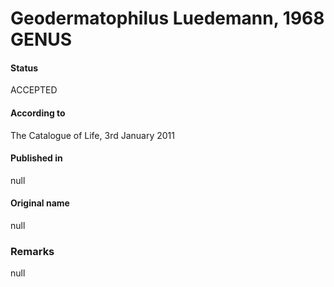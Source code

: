 # Geodermatophilus Luedemann, 1968 GENUS

#### Status
ACCEPTED

#### According to
The Catalogue of Life, 3rd January 2011

#### Published in
null

#### Original name
null

### Remarks
null